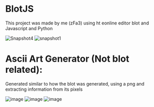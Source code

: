 # BlotJS

This project was made by me (zFa3) using ht eonline editor
blot and Javascript and Python

![Snapshot4](https://github.com/zFa3/BlotJS/assets/153332084/348ac364-a206-44ac-8725-d78be8442302)
![snapshot1](https://github.com/zFa3/BlotJS/assets/153332084/76929306-9391-47c1-acaa-ae8c7e609014)


# Ascii Art Generator (Not blot related):
Generated similar to how the blot was generated, using a png and extracting
information from its pixels

![image](https://github.com/user-attachments/assets/b986f12d-5066-4d30-92f2-bfeb29ee6584)
![image](https://github.com/user-attachments/assets/68a680fd-b2f1-4d8a-8e93-89a4770efc11)
![image](https://github.com/user-attachments/assets/c19a5feb-501a-486a-883a-c46d52ad4666)
